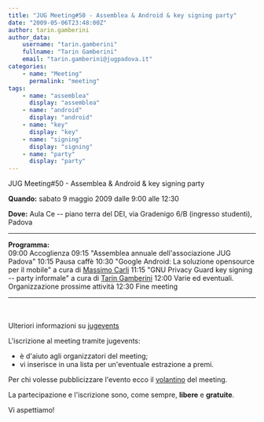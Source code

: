 ```yaml
---
title: "JUG Meeting#50 - Assemblea & Android & key signing party"
date: "2009-05-06T23:48:00Z"
author: tarin.gamberini
author_data:
    username: "tarin.gamberini"
    fullname: "Tarin Gamberini"
    email: "tarin.gamberini@jugpadova.it"
categories:
    - name: "Meeting"
      permalink: "meeting"
tags:
    - name: "assemblea"
      display: "assemblea"
    - name: "android"
      display: "android"
    - name: "key"
      display: "key"
    - name: "signing"
      display: "signing"
    - name: "party"
      display: "party"
---
```


JUG Meeting\#50 - Assemblea & Android & key signing party

**Quando:** sabato 9 maggio 2009 dalle 9:00 alle 12:30

**Dove:** Aula Ce -- piano terra del DEI, via Gradenigo 6/B (ingresso
studenti), Padova

  ---------------- --------------------------------------------------------------------------------------------------------------------------------
  **Programma:**   
  09:00            Accoglienza
  09:15            "Assemblea annuale dell'associazione JUG Padova"
  10:15            Pausa caffè
  10:30            "Google Android: La soluzione opensource per il mobile" a cura di <a href="http://www.massimocarli.it/site/">Massimo Carli</a>
  11:15            "GNU Privacy Guard key signing -- party informale" a cura di <a href="http://www.taringamberini.com/">Tarin Gamberini</a>
  12:00            Varie ed eventuali. Organizzazione prossime attività
  12:30            Fine meeting
  ---------------- --------------------------------------------------------------------------------------------------------------------------------

<br/>\
Ulteriori informazioni su
<a href="http://www.jugevents.org/jugevents/event/show.html?id=15882">jugevents</a>

L'iscrizione al meeting tramite jugevents:

-   è d'aiuto agli organizzatori del meeting;
-   vi inserisce in una lista per un'eventuale estrazione a premi.

Per chi volesse pubblicizzare l'evento ecco il
<a href="http://www.dei.unipd.it/~ieeesb/JUG_Vol/JUGmeeting50.pdf">volantino</a>
del meeting.

La partecipazione e l'iscrizione sono, come sempre,
<strong>libere</strong> e <strong>gratuite</strong>.

Vi aspettiamo!
